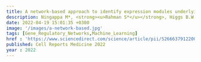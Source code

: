```yaml
---
title: A network-based approach to identify expression modules underlying rejection in pediatric liver transplantation
description: Ningappa M*, <strong><u>Rahman S*</u></strong>, Higgs B.W, Ashokkumar C.S, Sahni N, Sindhi R✝, <strong><u>Das J✝</u></strong>
date: 2022-04-19 15:01:35 +0300
image: '/images/a-network-based.jpg'
tags: [Gene_Regulatory_Networks,Machine_Learning]
href : 'https://www.sciencedirect.com/science/article/pii/S2666379122001227#sec2'
published: Cell Reports Medicine 2022
year : 2022
---
```

